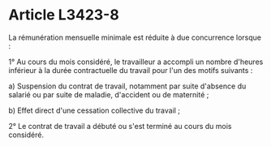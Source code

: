 # Article L3423-8

La rémunération mensuelle minimale est réduite à due concurrence lorsque :

1° Au cours du mois considéré, le travailleur a accompli un nombre d'heures inférieur à la durée contractuelle du travail pour l'un des motifs suivants :

a) Suspension du contrat de travail, notamment par suite d'absence du salarié ou par suite de maladie, d'accident ou de maternité ;

b) Effet direct d'une cessation collective du travail ;

2° Le contrat de travail a débuté ou s'est terminé au cours du mois considéré.